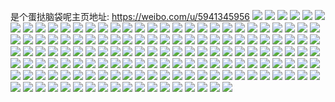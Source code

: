 是个蛋挞脑袋呢主页地址: https://weibo.com/u/5941345956 
![](https://wx4.sinaimg.cn/mw2000/006u5huAly1h9i5muhuu4j31cs27gu0o.jpg) 
![](https://wx4.sinaimg.cn/mw2000/006u5huAly1h9i5n3xwanj31o0280npd.jpg) 
![](https://wx4.sinaimg.cn/mw2000/006u5huAly1h9i5n9z80wj31wk1ffnpd.jpg) 
![](https://wx4.sinaimg.cn/mw2000/006u5huAly1h9i5nfnt70j318c1c9wnx.jpg) 
![](https://wx4.sinaimg.cn/mw2000/006u5huAly1h8iqmff12xj31o0280qv5.jpg) 
![](https://wx4.sinaimg.cn/mw2000/006u5huAly1h8iqn72z3vj31o0280u0x.jpg) 
![](https://wx4.sinaimg.cn/mw2000/006u5huAly1h8654zlyhmj30tz0jjjug.jpg) 
![](https://wx4.sinaimg.cn/mw2000/006u5huAly1h8654xwluoj31o02807wj.jpg) 
![](https://wx4.sinaimg.cn/mw2000/006u5huAly1h7wwhpruq1j31j126cb29.jpg) 
![](https://wx4.sinaimg.cn/mw2000/006u5huAly1h7wwibghxrj32av1ss4qp.jpg) 
![](https://wx4.sinaimg.cn/mw2000/006u5huAly1h7wwhfazexj30k00zk42t.jpg) 
![](https://wx4.sinaimg.cn/mw2000/006u5huAly1h6sccybp3rj31nz24zn8h.jpg) 
![](https://wx4.sinaimg.cn/mw2000/006u5huAly1h6scd2k4xkj31nx25ox6p.jpg) 
![](https://wx4.sinaimg.cn/mw2000/006u5huAly1h6mgwauu03j30v91von52.jpg) 
![](https://wx4.sinaimg.cn/mw2000/006u5huAly1h6mgwsp4m9j31o02804qq.jpg) 
![](https://wx4.sinaimg.cn/mw2000/006u5huAly1h6mgwjo26fj31o0280u0x.jpg) 
![](https://wx4.sinaimg.cn/mw2000/006u5huAly1h6mgyfr91wj30v91votd0.jpg) 
![](https://wx4.sinaimg.cn/mw2000/006u5huAly1h6mgwvqreuj31o028013x.jpg) 
![](https://wx4.sinaimg.cn/mw2000/006u5huAly1h6mgw6fti4j32c03404qq.jpg) 
![](https://wx4.sinaimg.cn/mw2000/006u5huAly1h6b05zsns2j31o02807wi.jpg) 
![](https://wx4.sinaimg.cn/mw2000/006u5huAly1h6b06vx2huj30v91vok8v.jpg) 
![](https://wx4.sinaimg.cn/mw2000/006u5huAly1h61wamr7a9j31wg2m7b29.jpg) 
![](https://wx4.sinaimg.cn/mw2000/006u5huAly1h5tmaj37sdj32c02c0qv5.jpg) 
![](https://wx4.sinaimg.cn/mw2000/006u5huAly1h5tma7g02tj32c02c07wj.jpg) 
![](https://wx4.sinaimg.cn/mw2000/006u5huAly1h5tma938dkj32c02c04qq.jpg) 
![](https://wx4.sinaimg.cn/mw2000/006u5huAly1h5tmabjh2dj334033nqv6.jpg) 
![](https://wx4.sinaimg.cn/mw2000/006u5huAly1h5tmafwrukj328c2q4npf.jpg) 
![](https://wx4.sinaimg.cn/mw2000/006u5huAly1h5tmahvzbuj30sg0nk0wu.jpg) 
![](https://wx4.sinaimg.cn/mw2000/006u5huAly1h5tmad48wtj32c02c0qv5.jpg) 
![](https://wx4.sinaimg.cn/mw2000/006u5huAly1h5tmahar33j32c02c0qv5.jpg) 
![](https://wx4.sinaimg.cn/mw2000/006u5huAly1h5tma0b12pj33402c04qr.jpg) 
![](https://wx4.sinaimg.cn/mw2000/006u5huAly1h5rcuvonlqj31o02801ky.jpg) 
![](https://wx4.sinaimg.cn/mw2000/006u5huAly1h5rcrewh5ej31o0280u0x.jpg) 
![](https://wx4.sinaimg.cn/mw2000/006u5huAly1h5rcriqgr3j31o0280qv5.jpg) 
![](https://wx4.sinaimg.cn/mw2000/006u5huAly1h5rcus411nj31o0280qv5.jpg) 
![](https://wx4.sinaimg.cn/mw2000/006u5huAly1h5rcudwi6jj30zk1bek6e.jpg) 
![](https://wx4.sinaimg.cn/mw2000/006u5huAly1h5fjwaft7vj31o02801ky.jpg) 
![](https://wx4.sinaimg.cn/mw2000/006u5huAly1h5fjwb3toyj30k30mp40z.jpg) 
![](https://wx4.sinaimg.cn/mw2000/006u5huAly1h5fjwbr5awj313f176tmn.jpg) 
![](https://wx4.sinaimg.cn/mw2000/006u5huAly1h58zipshahj31o0280hdt.jpg) 
![](https://wx4.sinaimg.cn/mw2000/006u5huAly1h58zikpmfyj31o0280e81.jpg) 
![](https://wx4.sinaimg.cn/mw2000/006u5huAly1h58zj5ykylj31o0280npd.jpg) 
![](https://wx4.sinaimg.cn/mw2000/006u5huAly1h58zjvc5k4j31o0280u0y.jpg) 
![](https://wx4.sinaimg.cn/mw2000/006u5huAly1h58zlz2jmej31o0280hdu.jpg) 
![](https://wx4.sinaimg.cn/mw2000/006u5huAly1h58zm290ufj316n1ise29.jpg) 
![](https://wx4.sinaimg.cn/mw2000/006u5huAly1h58zmh4chcj31521kw7wh.jpg) 
![](https://wx4.sinaimg.cn/mw2000/006u5huAly1h58zmslj7cj316o1kw7wh.jpg) 
![](https://wx4.sinaimg.cn/mw2000/006u5huAly1h58zo6fapjj30u014qdpi.jpg) 
![](https://wx4.sinaimg.cn/mw2000/006u5huAly1h5350gfe0aj31o0280u0x.jpg) 
![](https://wx4.sinaimg.cn/mw2000/006u5huAly1h4w8ujrq8gj31o02801ky.jpg) 
![](https://wx4.sinaimg.cn/mw2000/006u5huAly1h4o2553boxj31o02811ky.jpg) 
![](https://wx4.sinaimg.cn/mw2000/006u5huAly1h4chxv635vj30ki0sfwn0.jpg) 
![](https://wx4.sinaimg.cn/mw2000/006u5huAly1h4chxvuxdbj30lc0sg7c4.jpg) 
![](https://wx4.sinaimg.cn/mw2000/006u5huAly1h4chxwo8hbj30lc0sg12w.jpg) 
![](https://wx4.sinaimg.cn/mw2000/006u5huAly1h4chxxwgtrj30lc0sg7el.jpg) 
![](https://wx4.sinaimg.cn/mw2000/006u5huAly1h4chyemxmij30zg1bataw.jpg) 
![](https://wx4.sinaimg.cn/mw2000/006u5huAly1h47ti59pyvj317n1kwndp.jpg) 
![](https://wx4.sinaimg.cn/mw2000/006u5huAly1h47ti77r1qj32c0340hdt.jpg) 
![](https://wx4.sinaimg.cn/mw2000/006u5huAly1h47ti61nmtj31sc2dsnpd.jpg) 
![](https://wx4.sinaimg.cn/mw2000/006u5huAly1h3wdunubx4j31sc2dsnpd.jpg) 
![](https://wx4.sinaimg.cn/mw2000/006u5huAly1h3wdv9882hj32c0340npe.jpg) 
![](https://wx4.sinaimg.cn/mw2000/006u5huAly1h3wdvbaulyj30zj1be10b.jpg) 
![](https://wx4.sinaimg.cn/mw2000/006u5huAly1h3wdvinx7gj32c0340e83.jpg) 
![](https://wx4.sinaimg.cn/mw2000/006u5huAly1h3qlwqizx3j316o1kw1kx.jpg) 
![](https://wx4.sinaimg.cn/mw2000/006u5huAly1h3egjsh4i6j31o0280npd.jpg) 
![](https://wx4.sinaimg.cn/mw2000/006u5huAly1h3agxuv4raj31o0280u0x.jpg) 
![](https://wx4.sinaimg.cn/mw2000/006u5huAly1h3agyb3907j32c0340qv6.jpg) 
![](https://wx4.sinaimg.cn/mw2000/006u5huAly1h3agyd6ie7j31xd2vou0x.jpg) 
![](https://wx4.sinaimg.cn/mw2000/006u5huAly1h3agyfwongj32c03407wi.jpg) 
![](https://wx4.sinaimg.cn/mw2000/006u5huAly1h3agz3d0cej31241ko4oq.jpg) 
![](https://wx4.sinaimg.cn/mw2000/006u5huAly1h2dw97hur1j316o1gnqv5.jpg) 
![](https://wx4.sinaimg.cn/mw2000/006u5huAly1h2dw9c0aq4j31o0282hdu.jpg) 
![](https://wx4.sinaimg.cn/mw2000/006u5huAly1h2dw9fmk8lj31o0280u0x.jpg) 
![](https://wx4.sinaimg.cn/mw2000/006u5huAly1h1wnxxbfeij30sg7yt4qs.jpg) 
![](https://wx4.sinaimg.cn/mw2000/006u5huAly1h1wny2vkh0j30v90urthp.jpg) 
![](https://wx4.sinaimg.cn/mw2000/006u5huAly1h1wny9o3irj315x1kw4l7.jpg) 
![](https://wx4.sinaimg.cn/mw2000/006u5huAly1h1wny6ztsqj31o0280u0x.jpg) 
![](https://wx4.sinaimg.cn/mw2000/006u5huAly1h0w9480k1yj33403234qq.jpg) 
![](https://wx4.sinaimg.cn/mw2000/006u5huAly1h0w94by9jjj32c0340kjp.jpg) 
![](https://wx4.sinaimg.cn/mw2000/006u5huAly1h0w94eianbj32c0340x6q.jpg) 
![](https://wx4.sinaimg.cn/mw2000/006u5huAly1h0w94g873pj32c03407wi.jpg) 
![](https://wx4.sinaimg.cn/mw2000/006u5huAly1h0w94jha7jj32c0340kjl.jpg) 
![](https://wx4.sinaimg.cn/mw2000/006u5huAly1h0w94ifsiqj32c0340e82.jpg) 
![](https://wx4.sinaimg.cn/mw2000/006u5huAly1h0tco17ts9j32c02c0npd.jpg) 
![](https://wx4.sinaimg.cn/mw2000/006u5huAly1h0tco2uhvoj32c02c0qv5.jpg) 
![](https://wx4.sinaimg.cn/mw2000/006u5huAly1h0puh3q1pdj30vc15s7kc.jpg) 
![](https://wx4.sinaimg.cn/mw2000/006u5huAly1h08l9vc46zj31sc1sc188.jpg) 
![](https://wx4.sinaimg.cn/mw2000/006u5huAly1h08l9z7j5jj31o0280hdt.jpg) 
![](https://wx4.sinaimg.cn/mw2000/006u5huAly1h08la2kbnbj31kx22me81.jpg) 
![](https://wx4.sinaimg.cn/mw2000/006u5huAly1h08la676atj31iw1y37wh.jpg) 
![](https://wx4.sinaimg.cn/mw2000/006u5huAly1h01k57bnvfj31o0280npd.jpg) 
![](https://wx4.sinaimg.cn/mw2000/006u5huAly1h01k5au1fkj31o0280e81.jpg) 
![](https://wx4.sinaimg.cn/mw2000/006u5huAly1gzr7gtdjavj31nz20r7wi.jpg) 
![](https://wx4.sinaimg.cn/mw2000/006u5huAly1gzr7gy9erfj31o0280npe.jpg) 
![](https://wx4.sinaimg.cn/mw2000/006u5huAly1gzr7h45k6uj319219s1ik.jpg) 
![](https://wx4.sinaimg.cn/mw2000/006u5huAly1gzr7h1woimj31o0280x6p.jpg) 
![](https://wx4.sinaimg.cn/mw2000/006u5huAly1gzox6np5wpj31a61hw4pr.jpg) 
![](https://wx4.sinaimg.cn/mw2000/006u5huAly1gzox6kiwotj30to1kwdzy.jpg) 
![](https://wx4.sinaimg.cn/mw2000/006u5huAly1gzghplccuij31o0280kjm.jpg) 
![](https://wx4.sinaimg.cn/mw2000/006u5huAly1gzghpbkzckj32c0340e82.jpg) 
![](https://wx4.sinaimg.cn/mw2000/006u5huAly1gzghpilevjj31551kw7wh.jpg) 
![](https://wx4.sinaimg.cn/mw2000/006u5huAly1gzghpe4pmij31sc2dse82.jpg) 
![](https://wx4.sinaimg.cn/mw2000/006u5huAly1gzghpjcan2j31o0280b29.jpg) 
![](https://wx4.sinaimg.cn/mw2000/006u5huAly1gzghpgykjyj31sc2dsu0y.jpg) 
![](https://wx4.sinaimg.cn/mw2000/006u5huAly1gzghs42s5fj30u018an9v.jpg) 
![](https://wx4.sinaimg.cn/mw2000/006u5huAly1gzghpo5fpnj30z41ifh3z.jpg) 
![](https://wx4.sinaimg.cn/mw2000/006u5huAly1gzaui8vo5jj313m1eeqjq.jpg) 
![](https://wx4.sinaimg.cn/mw2000/006u5huAly1gzauim1dllj31o02yo4qq.jpg) 
![](https://wx4.sinaimg.cn/mw2000/006u5huAly1gy4aboea5lj31o02you0y.jpg) 
![](https://wx4.sinaimg.cn/mw2000/006u5huAly1gy4aajux0uj31o02yox6q.jpg) 
![](https://wx4.sinaimg.cn/mw2000/006u5huAly1gy4acr0997j31o02yohdu.jpg) 
![](https://wx4.sinaimg.cn/mw2000/006u5huAly1gxzn9hd0koj31o02804qq.jpg) 
![](https://wx4.sinaimg.cn/mw2000/006u5huAly1gxzn981zyyj31o0280b29.jpg) 
![](https://wx4.sinaimg.cn/mw2000/006u5huAly1gxzn9p7sahj31o0280b2a.jpg) 
![](https://wx4.sinaimg.cn/mw2000/006u5huAly1gxzn9vyt52j31o0280hdt.jpg) 
![](https://wx4.sinaimg.cn/mw2000/006u5huAly1gxj77znnl9j31o0280e81.jpg) 
![](https://wx4.sinaimg.cn/mw2000/006u5huAly1gx20ex499tj316o1kwe6m.jpg) 
![](https://wx4.sinaimg.cn/mw2000/006u5huAly1gx20f13n2qj31mg24de81.jpg) 
![](https://wx4.sinaimg.cn/mw2000/006u5huAly1gx20gagw9sj31o02807wi.jpg) 
![](https://wx4.sinaimg.cn/mw2000/006u5huAly1gvphi6kibzj62vu4brnpf02.jpg) 
![](https://wx4.sinaimg.cn/mw2000/006u5huAly1gvphk9p4k3j62xm3wtb2b02.jpg) 
![](https://wx4.sinaimg.cn/mw2000/006u5huAly1gvphudqma6j632342s7wj02.jpg) 
![](https://wx4.sinaimg.cn/mw2000/006u5huAly1gvphve1b99j62us3t24qr02.jpg) 
![](https://wx4.sinaimg.cn/mw2000/006u5huAly1gv85mjvx5qj62c03401l102.jpg) 
![](https://wx4.sinaimg.cn/mw2000/006u5huAly1gv85mn79zfj62c03401kz02.jpg) 
![](https://wx4.sinaimg.cn/mw2000/006u5huAly1gv85mrw7q5j31ld1wskjl.jpg) 
![](https://wx4.sinaimg.cn/mw2000/006u5huAly1gv85msw0h9j60u02i07l002.jpg) 
![](https://wx4.sinaimg.cn/mw2000/006u5huAly1gu74oequztj32c0340e82.jpg) 
![](https://wx4.sinaimg.cn/mw2000/006u5huAly1gu74oie84rj31o0280hd3.jpg) 
![](https://wx4.sinaimg.cn/mw2000/006u5huAly1gtz3fu4ij2j31o02807wi.jpg) 
![](https://wx4.sinaimg.cn/mw2000/006u5huAly1gtz3efa0nej31o02801kz.jpg) 
![](https://wx4.sinaimg.cn/mw2000/006u5huAly1gtz3dzsg0yj31nr26l4qq.jpg) 
![](https://wx4.sinaimg.cn/mw2000/006u5huAly1gtz3evqdyoj31o0280kjm.jpg) 
![](https://wx4.sinaimg.cn/mw2000/006u5huAly1gtz3futzppj31400u0jvz.jpg) 
![](https://wx4.sinaimg.cn/mw2000/006u5huAly1gtz3f5rux0j31o02807wi.jpg) 
![](https://wx4.sinaimg.cn/mw2000/006u5huAly1gsnt4pa4b9j31o025vqv6.jpg) 
![](https://wx4.sinaimg.cn/mw2000/006u5huAly1gsnt4sioypj31o0280hdu.jpg) 
![](https://wx4.sinaimg.cn/mw2000/006u5huAly1gsnt4lkh5kj31o02804qr.jpg) 
![](https://wx4.sinaimg.cn/mw2000/006u5huAly1grcywes4y0j33402c04qq.jpg) 
![](https://wx4.sinaimg.cn/mw2000/006u5huAly1grcywk3siuj32801o0hdv.jpg) 
![](https://wx4.sinaimg.cn/mw2000/006u5huAly1gpg3nypfk3j31sl2yie81.jpg) 
![](https://wx4.sinaimg.cn/mw2000/006u5huAly1gpg3nvu4s2j32bc334x6q.jpg) 
![](https://wx4.sinaimg.cn/mw2000/006u5huAly1gp40j5k9aaj321z2w9u10.jpg) 
![](https://wx4.sinaimg.cn/mw2000/006u5huAly1gnirx8z4nqj31o0280e82.jpg) 
![](https://wx4.sinaimg.cn/mw2000/006u5huAly1gnirx7mvmjj31o02801ky.jpg) 
![](https://wx4.sinaimg.cn/mw2000/006u5huAly1gnirx556jqj32c0340qv5.jpg) 
![](https://wx4.sinaimg.cn/mw2000/006u5huAly1gmby4io7lmj31o0280kjm.jpg) 
![](https://wx4.sinaimg.cn/mw2000/006u5huAly1gmby4fefw9j33402c0u0x.jpg) 
![](https://wx4.sinaimg.cn/mw2000/006u5huAly1gmby4l6524j32c03401kj.jpg) 
